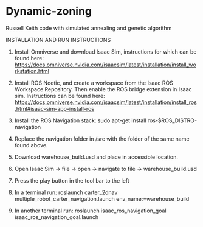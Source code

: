 # Dynamic-zoning
Russell Keith code with simulated annealing and genetic algorithm

INSTALLATION AND RUN INSTRUCTIONS

1. Install Omniverse and download Isaac Sim, instructions for which can be found here:
https://docs.omniverse.nvidia.com/isaacsim/latest/installation/install_workstation.html
 
2. Install ROS Noetic, and create a workspace from the Isaac ROS Workspace Repository. Then enable the ROS bridge extension in Isaac sim. Instructions can be found here:
https://docs.omniverse.nvidia.com/isaacsim/latest/installation/install_ros.html#isaac-sim-app-install-ros

3. Install the ROS Navigation stack:
sudo apt-get install ros-$ROS_DISTRO-navigation
    
4. Replace the navigation folder in <path to ROS  workspace>/src with the folder of the same name found above.
 
5. Download warehouse_build.usd and place in accessible location.
 
6. Open Isaac Sim → file → open → navigate to file →  warehouse_build.usd

7. Press the play button in the tool bar to the left
    
8. In a terminal run:
roslaunch carter_2dnav multiple_robot_carter_navigation.launch env_name:=warehouse_build
    
9. In another terminal run:
roslaunch isaac_ros_navigation_goal isaac_ros_navigation_goal.launch
